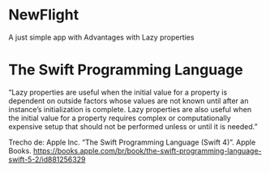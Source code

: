 # NewFlight
A just simple app with Advantages with Lazy properties


# The Swift Programming Language 
“Lazy properties are useful when the initial value for a property is dependent on outside factors whose values are not known until after an instance’s initialization is complete. Lazy properties are also useful when the initial value for a property requires complex or computationally expensive setup that should not be performed unless or until it is needed.”

Trecho de: Apple Inc. “The Swift Programming Language (Swift 4)”. Apple Books. https://books.apple.com/br/book/the-swift-programming-language-swift-5-2/id881256329
